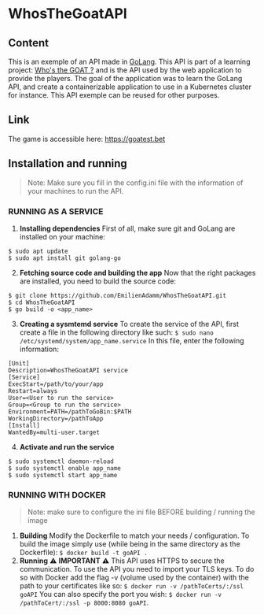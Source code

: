 

# WhosTheGoatAPI
## Content
This is an exemple of an API made in [GoLang](https://go.dev/). This API is part of a learning project: [Who's the GOAT ?](https://github.com/EmilienAdamm/WhosTheGoat) and is the API used by the web application to provide the players.
The goal of the application was to learn the GoLang API, and create a containerizable application to use in a Kubernetes cluster for instance. This API exemple can be reused for other purposes.
## Link
The game is accessible here: https://goatest.bet
## Installation and running
>Note: Make sure you fill in the config.ini file with the information of your machines to run the API.
### RUNNING AS A SERVICE
 1. **Installing dependencies**
First of all, make sure git and GoLang are installed on your machine:
```
$ sudo apt update
$ sudo apt install git golang-go
```
 2. **Fetching source code and building the app**
Now that the right packages are installed, you need to build the source code:
``` 
$ git clone https://github.com/EmilienAdamm/WhosTheGoatAPI.git
$ cd WhosTheGoatAPI
$ go build -o <app_name>
```
 3. **Creating a sysmtemd service**
To create the service of the API, first create a file in the following directory like such:
``$ sudo nano /etc/systemd/system/app_name.service``
In this file, enter the following information:
```
[Unit] 
Description=WhosTheGoatAPI service
[Service] 
ExecStart=/path/to/your/app
Restart=always 
User=<User to run the service> 
Group=<Group to run the service>
Environment=PATH=/pathToGoBin:$PATH 
WorkingDirectory=/pathToApp
[Install] 
WantedBy=multi-user.target
```
 4. **Activate and run the service**
```
$ sudo systemctl daemon-reload
$ sudo systemctl enable app_name
$ sudo systemctl start app_name
``` 
### RUNNING WITH DOCKER
> Note: make sure to configure the ini file BEFORE building / running the image
 1. **Building**
Modify the Dockerfile to match your needs / configuration.
To build the image simply use (while being in the same directory as the Dockerfile):
`$ docker build -t goAPI .`
 2. **Running**
:warning: **IMPORTANT** :warning:
This API uses HTTPS to secure the communication. To use the API you need to import your TLS keys. To do so with Docker add the flag -v (volume used by the container) with the path to your certificates like so:
`$ docker run -v /pathToCerts/:/ssl goAPI`
You can also specify the port you wish:
`$ docker run -v /pathToCert/:/ssl -p 8000:8080 goAPI`.
